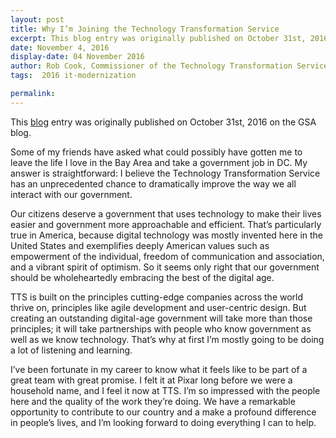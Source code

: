 ```yaml
---
layout: post
title: Why I’m Joining the Technology Transformation Service
excerpt: This blog entry was originally published on October 31st, 2016 on the GSA blog. Some of my friends have asked what could possibly have gotten me to leave the life I love in the Bay Area and take a government job in DC.
date: November 4, 2016
display-date: 04 November 2016
author: Rob Cook, Commissioner of the Technology Transformation Service
tags:  2016 it-modernization 

permalink: 
---
```

This [blog](https://gsablogs.gsa.gov/gsablog/2016/10/31/why-im-joining-the-technology-transformation-service/) entry was originally published on October 31st, 2016 on the GSA blog.

Some of my friends have asked what could possibly have gotten me to leave the life I love in the Bay Area and take a government job in DC. My answer is straightforward: I believe the Technology Transformation Service has an unprecedented chance to dramatically improve the way we all interact with our government.

Our citizens deserve a government that uses technology to make their lives easier and government more approachable and efficient. That’s particularly true in America, because digital technology was mostly invented here in the United States and exemplifies deeply American values such as empowerment of the individual, freedom of communication and association, and a vibrant spirit of optimism. So it seems only right that our government should be wholeheartedly embracing the best of the digital age.

TTS is built on the principles cutting-edge companies across the world thrive on, principles like agile development and user-centric design. But creating an outstanding digital-age government will take more than those principles; it will take partnerships with people who know government as well as we know technology. That’s why at first I’m mostly going to be doing a lot of listening and learning.

I’ve been fortunate in my career to know what it feels like to be part of a great team with great promise. I felt it at Pixar long before we were a household name, and I feel it now at TTS. I’m so impressed with the people here and the quality of the work they’re doing. We have a remarkable opportunity to contribute to our country and a make a profound difference in people’s lives, and I’m looking forward to doing everything I can to help.
